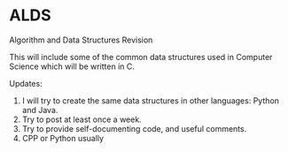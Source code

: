 # ALDS
Algorithm and Data Structures Revision

This will include some of the common data structures used in Computer Science which will be written in C. 

Updates:
1. I will try to create the same data structures in other languages: Python and Java.
2. Try to post at least once a week.
3. Try to provide self-documenting code, and useful comments.
4. CPP or Python usually

